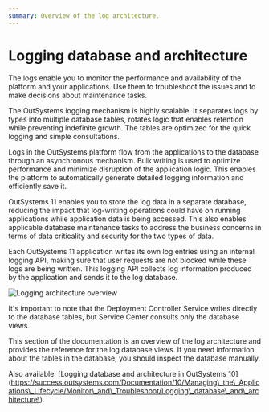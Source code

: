 ```yaml
---
summary: Overview of the log architecture.
---
```


# Logging database and architecture

The logs enable you to monitor the performance and availability of the platform and your applications. Use them to troubleshoot the issues and to make decisions about maintenance tasks.

The OutSystems logging mechanism is highly scalable. It separates logs by types into multiple database tables, rotates logic that enables retention while preventing indefinite growth. The tables are optimized for the quick logging and simple consultations.

Logs in the OutSystems platform flow from the applications to the database through an asynchronous mechanism. Bulk writing is used to optimize performance and minimize disruption of the application logic. This enables the platform to automatically generate detailed logging information and efficiently save it.

OutSystems 11 enables you to store the log data in a separate database, reducing the impact that log-writing operations could have on running applications while application data is being accessed. This also enables applicable database maintenance tasks to address the business concerns in terms of data criticality and security for the two types of data.

Each OutSystems 11 application writes its own log entries using an internal logging API, making sure that user requests are not blocked while these logs are being written. This logging API collects log information produced by the application and sends it to the log database.

![Logging architecture overview](https://github.com/danielmarquespt/docs-product/tree/e7ea3f444d5129dab245c69ab72ae091554bc4fb/src/managing-the-applications-lifecycle/monitor-and-troubleshoot/logging/images/logging-overview.png?width=700)

It's important to note that the Deployment Controller Service writes directly to the database tables, but Service Center consults only the database views.

This section of the documentation is an overview of the log architecture and provides the reference for the log database views. If you need information about the tables in the database, you should inspect the database manually.

 Also available: \[Logging database and architecture in OutSystems 10\]\(https://success.outsystems.com/Documentation/10/Managing\_the\_Applications\_Lifecycle/Monitor\_and\_Troubleshoot/Logging\_database\_and\_architecture\).

